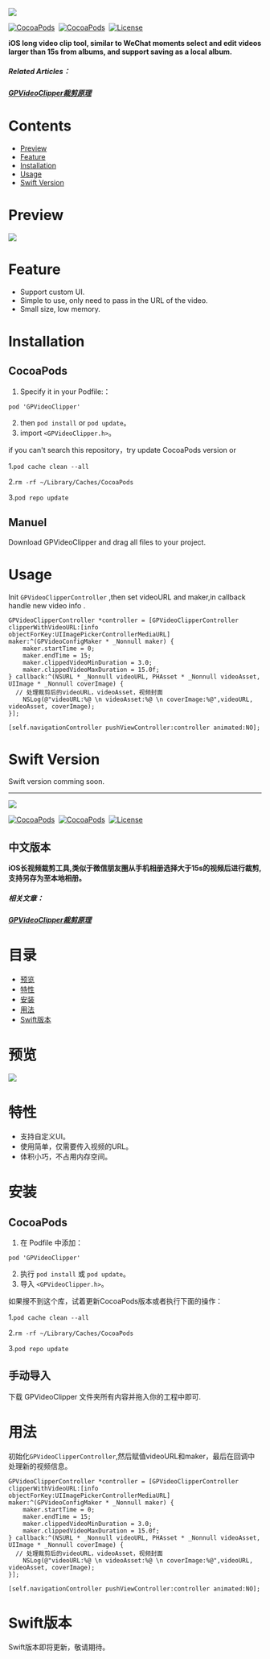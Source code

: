 ![](https://tva1.sinaimg.cn/large/007S8ZIlly1geqmdc0g5yj30r007gt96.jpg)

[![CocoaPods](https://img.shields.io/badge/pod-1.0.1-blue)](https://cocoapods.org/pods/GPVideoClipper)&nbsp;
[![CocoaPods](https://img.shields.io/badge/plaform-iOS8.0+-brightgreen)](https://github.com/Bestmer/GPVideoClipper)&nbsp;
[![License](https://img.shields.io/badge/License-MIT-red)](https://github.com/Bestmer/GPVideoClipper)&nbsp;
 
**iOS long video clip tool, similar to WeChat moments select and edit videos larger than 15s from albums, and support saving as a local album.**

##### Related Articles：
##### [GPVideoClipper裁剪原理](https://www.jianshu.com/p/8c8dfd041f94)
# Contents

* [Preview](#Preview)
* [Feature](#Feature)
* [Installation](#Installation)
* [Usage](#Usage)
* [Swift Version](#SwiftVersion)

# <span id="Preview">Preview</span>
![](https://tva1.sinaimg.cn/large/007S8ZIlly1geqyw8w1n4g30a00hmb2b.gif)

# <span id="Feature">Feature</span>

- Support custom UI.
- Simple to use, only need to pass in the URL of the video.
- Small size, low memory.

# <span id="Installation">Installation</span>

## CocoaPods

1. Specify it in your Podfile:：
```
pod 'GPVideoClipper'
```
2. then `pod install` or `pod update`。
3. import `<GPVideoClipper.h>`。

if you can't search this repository，try update CocoaPods version or 

1.`pod cache clean --all`

2.`rm -rf ~/Library/Caches/CocoaPods` 

3.`pod repo update`



## Manuel

Download GPVideoClipper and drag all files to your project. 

# <span id="Usage">Usage</span>

Init `GPVideoClipperController` ,then set videoURL and maker,in callback handle new video info .

```
GPVideoClipperController *controller = [GPVideoClipperController clipperWithVideoURL:[info objectForKey:UIImagePickerControllerMediaURL] maker:^(GPVideoConfigMaker * _Nonnull maker) {
    maker.startTime = 0;
    maker.endTime = 15;
    maker.clippedVideoMinDuration = 3.0;
    maker.clippedVideoMaxDuration = 15.0f;
} callback:^(NSURL * _Nonnull videoURL, PHAsset * _Nonnull videoAsset, UIImage * _Nonnull coverImage) {
  // 处理裁剪后的videoURL，videoAsset，视频封面
    NSLog(@"videoURL:%@ \n videoAsset:%@ \n coverImage:%@",videoURL, videoAsset, coverImage);
}];

[self.navigationController pushViewController:controller animated:NO];
```
# <span id="SwiftVersion">Swift Version</span>
Swift version comming soon.

---

![](https://tva1.sinaimg.cn/large/007S8ZIlly1geqmdc0g5yj30r007gt96.jpg)

[![CocoaPods](https://img.shields.io/badge/pod-1.0.1-blue)](https://cocoapods.org/pods/GPVideoClipper)&nbsp;
[![CocoaPods](https://img.shields.io/badge/plaform-iOS8.0+-brightgreen)](https://github.com/Bestmer/GPVideoClipper)&nbsp;
[![License](https://img.shields.io/badge/License-MIT-red)](https://github.com/Bestmer/GPVideoClipper)&nbsp;

## 中文版本

**iOS长视频裁剪工具,类似于微信朋友圈从手机相册选择大于15s的视频后进行裁剪,支持另存为至本地相册。**

##### 相关文章：
##### [GPVideoClipper裁剪原理](https://www.jianshu.com/p/8c8dfd041f94)
# 目录

* [预览](#预览)
* [特性](#特性)
* [安装](#安装)
* [用法](#用法)
* [Swift版本](#Swift版本)


# 预览

![](https://tva1.sinaimg.cn/large/007S8ZIlly1geqyw8w1n4g30a00hmb2b.gif)

# 特性

- 支持自定义UI。
- 使用简单，仅需要传入视频的URL。
- 体积小巧，不占用内存空间。


# 安装

## CocoaPods

1. 在 Podfile 中添加：
```
pod 'GPVideoClipper'
```
2. 执行 `pod install` 或 `pod update`。
3. 导入 `<GPVideoClipper.h>`。

如果搜不到这个库，试着更新CocoaPods版本或者执行下面的操作：

1.`pod cache clean --all`

2.`rm -rf ~/Library/Caches/CocoaPods` 

3.`pod repo update`

## 手动导入

下载 GPVideoClipper 文件夹所有内容并拖入你的工程中即可.


# 用法

初始化`GPVideoClipperController`,然后赋值videoURL和maker，最后在回调中处理新的视频信息。

```
GPVideoClipperController *controller = [GPVideoClipperController clipperWithVideoURL:[info objectForKey:UIImagePickerControllerMediaURL] maker:^(GPVideoConfigMaker * _Nonnull maker) {
    maker.startTime = 0;
    maker.endTime = 15;
    maker.clippedVideoMinDuration = 3.0;
    maker.clippedVideoMaxDuration = 15.0f;
} callback:^(NSURL * _Nonnull videoURL, PHAsset * _Nonnull videoAsset, UIImage * _Nonnull coverImage) {
  // 处理裁剪后的videoURL，videoAsset，视频封面
    NSLog(@"videoURL:%@ \n videoAsset:%@ \n coverImage:%@",videoURL, videoAsset, coverImage);
}];

[self.navigationController pushViewController:controller animated:NO];
```
# Swift版本

Swift版本即将更新，敬请期待。

